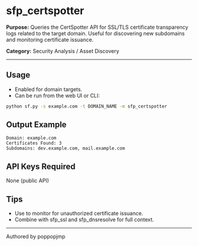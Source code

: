 # sfp_certspotter

**Purpose:**
Queries the CertSpotter API for SSL/TLS certificate transparency logs related to the target domain. Useful for discovering new subdomains and monitoring certificate issuance.

**Category:** Security Analysis / Asset Discovery

---

## Usage

- Enabled for domain targets.
- Can be run from the web UI or CLI:

```sh
python sf.py -s example.com -t DOMAIN_NAME -m sfp_certspotter
```

## Output Example

```pre
Domain: example.com
Certificates Found: 3
Subdomains: dev.example.com, mail.example.com
```

## API Keys Required

None (public API)

## Tips

- Use to monitor for unauthorized certificate issuance.
- Combine with sfp_ssl and sfp_dnsresolve for full context.

---

Authored by poppopjmp
